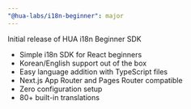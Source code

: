 ```yaml
---
"@hua-labs/i18n-beginner": major
---
```


Initial release of HUA i18n Beginner SDK

- Simple i18n SDK for React beginners
- Korean/English support out of the box
- Easy language addition with TypeScript files
- Next.js App Router and Pages Router compatible
- Zero configuration setup
- 80+ built-in translations 